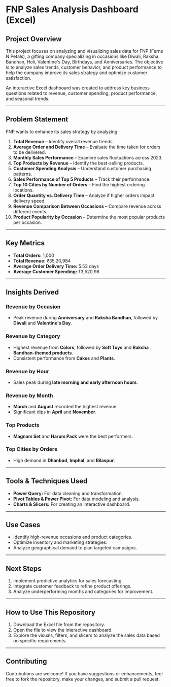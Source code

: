 # **FNP Sales Analysis Dashboard (Excel)**  

## **Project Overview**  
This project focuses on analyzing and visualizing sales data for FNP (Ferns N Petals), a gifting company specializing in occasions like Diwali, Raksha Bandhan, Holi, Valentine's Day, Birthdays, and Anniversaries. The objective is to analyze sales trends, customer behavior, and product performance to help the company improve its sales strategy and optimize customer satisfaction.  

An interactive Excel dashboard was created to address key business questions related to revenue, customer spending, product performance, and seasonal trends.  

---

## **Problem Statement**  
FNP wants to enhance its sales strategy by analyzing:  
1. **Total Revenue** – Identify overall revenue trends.  
2. **Average Order and Delivery Time** – Evaluate the time taken for orders to be delivered.  
3. **Monthly Sales Performance** – Examine sales fluctuations across 2023.  
4. **Top Products by Revenue** – Identify the best-selling products.  
5. **Customer Spending Analysis** – Understand customer purchasing patterns.  
6. **Sales Performance of Top 5 Products** – Track their performance.  
7. **Top 10 Cities by Number of Orders** – Find the highest ordering locations.  
8. **Order Quantity vs. Delivery Time** – Analyze if higher orders impact delivery speed.  
9. **Revenue Comparison Between Occasions** – Compare revenue across different events.  
10. **Product Popularity by Occasion** – Determine the most popular products per occasion.  

---

## **Key Metrics**  
- **Total Orders:** 1,000  
- **Total Revenue:** ₹35,20,984  
- **Average Order Delivery Time:** 5.53 days  
- **Average Customer Spending:** ₹3,520.98  

---

## **Insights Derived**  
### **Revenue by Occasion**  
- Peak revenue during **Anniversary** and **Raksha Bandhan**, followed by **Diwali** and **Valentine's Day**.  

### **Revenue by Category**  
- Highest revenue from **Colors**, followed by **Soft Toys** and **Raksha Bandhan-themed products**.  
- Consistent performance from **Cakes** and **Plants**.  

### **Revenue by Hour**  
- Sales peak during **late morning and early afternoon hours**.  

### **Revenue by Month**  
- **March** and **August** recorded the highest revenue.  
- Significant dips in **April** and **November**.  

### **Top Products**  
- **Magnam Set** and **Harum Pack** were the best performers.  

### **Top Cities by Orders**  
- High demand in **Dhanbad**, **Imphal**, and **Bilaspur**.  

---

## **Tools & Techniques Used**  
- **Power Query:** For data cleaning and transformation.  
- **Pivot Tables & Power Pivot:** For data modeling and analysis.  
- **Charts & Slicers:** For creating an interactive dashboard.  

---

## **Use Cases**  
- Identify high-revenue occasions and product categories.  
- Optimize inventory and marketing strategies.  
- Analyze geographical demand to plan targeted campaigns.  

---

## **Next Steps**  
1. Implement predictive analytics for sales forecasting.  
2. Integrate customer feedback to refine product offerings.  
3. Analyze underperforming months and categories for improvement.  

---

## **How to Use This Repository**  
1. Download the Excel file from the repository.  
2. Open the file to view the interactive dashboard.  
3. Explore the visuals, filters, and slicers to analyze the sales data based on specific requirements.  

---

## **Contributing**  
Contributions are welcome! If you have suggestions or enhancements, feel free to fork the repository, make your changes, and submit a pull request.  


